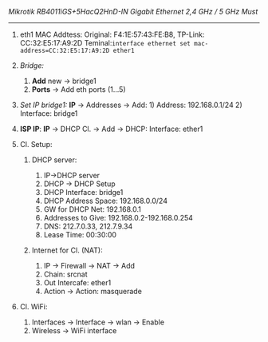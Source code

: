 

*Mikrotik 
RB4011iGS+5HacQ2HnD-IN 
Gigabit Ethernet 
2,4 GHz / 5 GHz
Must*

---
1) eth1 MAC Addtess: 
   Original: F4:1E:57:43:FE:B8,
   TP-Link: CC:32:E5:17:A9:2D 
   Teminal:`interface ethernet set mac-address=CC:32:E5:17:A9:2D ether1`

2) *Bridge:*
	1) **Add** new -> bridge1
	2) **Ports** -> Add eth ports (1...5)

3) *Set IP bridge1:*
	**IP** -> Addresses -> Add:
		1) Address: 192.168.0.1/24
		2) Interface: bridge1

4) **ISP IP**:
	**IP** -> DHCP Cl. -> Add -> DHCP:
		Interface: ether1

5) Cl. Setup:
	1) DHCP server:
		1) IP->DHCP server
		2) DHCP -> DHCP Setup
		3) DHCP Interface: bridge1
		4) DHCP Address Space: 192.168.0.0/24
		5) GW for DHCP Net: 192.168.0.1
		6) Addresses to Give: 192.168.0.2-192.168.0.254
		7) DNS: 212.7.0.33, 212.7.9.34
		8) Lease Time: 00:30:00
		
	2) Internet for Cl. (NAT):
		1) IP -> Firewall -> NAT -> Add
		2) Chain: srcnat
		3) Out Intercafe: ether1
		4) Action -> Action: masquerade

6) Cl. WiFi:
	1) Interfaces -> Interface -> wlan -> Enable
	2) Wireless -> WiFi interface



